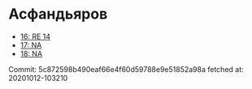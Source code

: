 # Асфандьяров
- [16: RE 14](16.md)
- [17: NA](17.md)
- [18: NA](18.md)

Commit: 5c872598b490eaf66e4f60d59788e9e51852a98a
 fetched at: 20201012-103210
